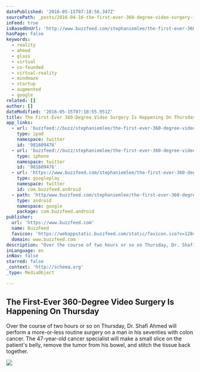 ```yaml
---
datePublished: '2016-05-15T07:18:56.347Z'
sourcePath: _posts/2016-04-16-the-first-ever-360-degree-video-surgery-is-happening-on-thur.md
inFeed: true
isBasedOnUrl: 'http://www.buzzfeed.com/stephaniemlee/the-first-ever-360-degree-video-surgery-is-happening-on-thur#.rr1LK2rYZ'
hasPage: false
keywords:
  - reality
  - ahmed
  - glass
  - virtual
  - co-founded
  - virtual-reality
  - mindmaze
  - startup
  - augmented
  - google
related: []
author: []
dateModified: '2016-05-15T07:18:55.951Z'
title: The First-Ever 360-Degree Video Surgery Is Happening On Thursday
app_links:
  - url: 'buzzfeed://buzz/stephaniemlee/the-first-ever-360-degree-video-surgery-is-happening-on-thur'
    type: ipad
    namespace: twitter
    id: '981609476'
  - url: 'buzzfeed://buzz/stephaniemlee/the-first-ever-360-degree-video-surgery-is-happening-on-thur'
    type: iphone
    namespace: twitter
    id: '981609476'
  - url: 'https://www.buzzfeed.com/stephaniemlee/the-first-ever-360-degree-video-surgery-is-happening-on-thur'
    type: googleplay
    namespace: twitter
    id: com.buzzfeed.android
  - path: 'http/www.buzzfeed.com/stephaniemlee/the-first-ever-360-degree-video-surgery-is-happening-on-thur?utm_source=google&utm_medium=appindex&utm_campaign=appindex'
    type: android
    namespace: google
    package: com.buzzfeed.android
publisher:
  url: 'https://www.buzzfeed.com'
  name: BuzzFeed
  favicon: 'https://webappstatic.buzzfeed.com/static/favicon.ico?v=128414953298.89'
  domain: www.buzzfeed.com
description: "Over the course of two hours or so on Thursday, Dr. Shafi Ahmed will perform a more-or-less routine surgery on a man in his seventies with colon cancer. The 47-year-old cancer specialist will make a small slice on the patient's belly, remove the tumor from his bowel, and stitch the tissue back together."
inLanguage: en
inNav: false
starred: false
_context: 'http://schema.org'
_type: MediaObject

---
```

<article style=""><h1>The First-Ever 360-Degree Video Surgery Is Happening On Thursday</h1><p>Over the course of two hours or so on Thursday, Dr. Shafi Ahmed will perform a more-or-less routine surgery on a man in his seventies with colon cancer. The 47-year-old cancer specialist will make a small slice on the patient's belly, remove the tumor from his bowel, and stitch the tissue back together.</p><img src="https://img.buzzfeed.com/buzzfeed-static/static/2016-04/13/17/campaign_images/webdr02/the-first-ever-360-degree-video-surgery-is-happen-2-23051-1460581878-3_dblbig.jpg" /></article>